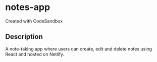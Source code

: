 # notes-app
Created with CodeSandbox

## Description
A note-taking app where users can create, edit and delete notes using React and hosted on Netlify.




